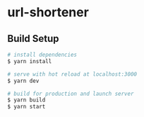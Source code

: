 # url-shortener

## Build Setup

```bash
# install dependencies
$ yarn install

# serve with hot reload at localhost:3000
$ yarn dev

# build for production and launch server
$ yarn build
$ yarn start
```
